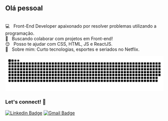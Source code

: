 ## Olá pessoal

<br/> :computer: &nbsp; Front-End Developer apaixonado por resolver problemas utilizando a programação.
<br/> :purple_heart: &nbsp; Buscando colaborar com projetos em Front-end!
<br/> :blush: &nbsp; Posso te ajudar com CSS, HTML, JS e ReactJS.
<br/> 💬 &nbsp; Sobre mim: Curto tecnologias, esportes e seriados no Netflix.

![snake animation](https://raw.githubusercontent.com/niltonxp/niltonxp/output/github-contribution-grid-snake.svg)

### Let's connect! 👋

[![Linkedin Badge](https://img.shields.io/badge/-IvaniltonBezerra-blue?style=flat-square&logo=Linkedin&logoColor=white&link=https://www.linkedin.com/in/tgmarinho/)](https://www.linkedin.com/in/ivanilton-bezerra-b67784108/) [![Gmail Badge](https://img.shields.io/badge/-nitinhosilva1996@gmail.com-c14438?style=flat-square&logo=Gmail&logoColor=white&link=mailto:nitinhosilva1996@gmail.com)](mailto:nitinhosilva1996@gmail.com)
